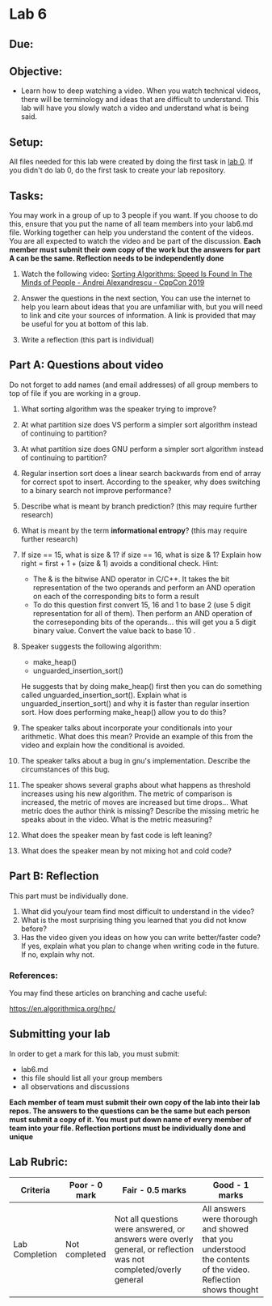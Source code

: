 # Lab 6

## Due: 


## Objective:

- Learn how to deep watching a video.  When you watch technical videos, there will be terminology and ideas that are difficult to understand.  This lab will have you slowly watch a video and understand what is being said.

## Setup:


All files needed for this lab were created by doing the first task in [lab 0](lab-00.md).  If you didn't do lab 0, do the first task to create your lab repository.



## Tasks:

You may work in a group of up to 3 people if you want.  If you choose to do this, ensure that you put the name of all team members into your lab6.md file.   Working together can help you understand the content of the videos.  You are all expected to watch the video and be part of the discussion.  **Each member must submit their own copy of the work but the answers for part A can be the same.  Reflection needs to be independently done**

1) Watch the following video: [Sorting Algorithms: Speed Is Found In The Minds of People - Andrei Alexandrescu - CppCon 2019](https://www.youtube.com/watch?v=FJJTYQYB1JQ)

2) Answer the questions in the next section,  You can use the internet to help you learn about ideas that you are unfamiliar with, but you will need to link and cite your sources of information.  A link is provided that may be useful for you at bottom of this lab.

3) Write a reflection (this part is individual)


## Part A: Questions about video

Do not forget to add names (and email addresses) of all group members to top of file if you are working in a group.

1. What sorting algorithm was the speaker trying to improve?
2. At what partition size does VS perform a simpler sort algorithm instead of continuing to partition?
3. At what partition size does GNU perform a simpler sort algorithm instead of continuing to partition?
4. Regular insertion sort does a linear search backwards from end of array for correct spot to insert.  According to the speaker, why does switching to a binary search not improve performance?
5. Describe what is meant by branch prediction? (this may require further research)
6. What is meant by the term **informational entropy**? (this may require further research)
7. If size == 15, what is size & 1?  if size == 16, what is size & 1?  Explain how right = first + 1 + (size & 1) avoids a conditional check.
	Hint:
	* The & is the bitwise AND operator in C/C++.  It takes the bit representation of the two operands and perform an AND operation on each of the corresponding bits to form a result
	* To do this question first convert 15, 16 and 1 to base 2 (use 5 digit representation for all of them).  Then perform an AND operation of the correseponding bits of the operands... this will get you a 5 digit binary value.  Convert the value back to base 10 .
8. Speaker suggests the following algorithm:
	* make_heap()
	* unguarded_insertion_sort()

	He suggests that by doing make_heap() first then you can do something called unguarded_insertion_sort().  Explain what is unguarded_insertion_sort() and why it is faster than regular insertion sort.  How does performing make_heap() allow you to do this?	
10. The speaker talks about incorporate your conditionals into your arithmetic.  What does this mean?  Provide an example of this from the video and explain how the conditional is avoided.
11.  The speaker talks about a bug in gnu's implementation.  Describe the circumstances of this bug.
12.  The speaker shows several graphs about what happens as threshold increases using his new algorithm.  The metric of comparison is increased, the metric of moves are increased but time drops... What metric does the author think is missing?  Describe the missing metric he speaks about in the video.  What is the metric measuring?
13.  What does the speaker mean by fast code is left leaning?
14.  What does the speaker mean by not mixing hot and cold code?


## Part B: Reflection

This part must be individually done.

1. What did you/your team find most difficult to understand in the video?
2. What is the most surprising thing you learned that you did not know before?
3. Has the video given you ideas on how you can write better/faster code?  If yes, explain what you plan to change when writing code in the future.  If no, explain why not.


### References:

You may find these articles on branching and cache useful:

https://en.algorithmica.org/hpc/


## Submitting your lab

In order to get a mark for this lab, you must submit:

* lab6.md
* this file should list all your group members
* all observations and discussions

**Each member of team must submit their own copy of the lab into their lab repos.  The answers to the questions can be the same but each person must submit a copy of it.  You must put down name of every member of team into your  file.  Reflection portions must be individually done and unique**

## Lab Rubric:

| Criteria       | Poor - 0 mark     | Fair - 0.5 marks                                                                                                                     | Good - 1 marks                                                              |
| -------------- | ----------------- | ------------------------------------------------------------------------------------------------------------------------------------ | --------------------------------------------------------------------------- |
| Lab Completion | Not completed | Not all questions were answered, or answers were overly general, or reflection was not completed/overly general | All answers were thorough and showed that you understood the contents of the video.  Reflection shows thought |
